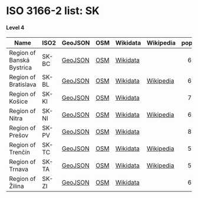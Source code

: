 # ISO 3166-2 list: SK


#### Level 4
Name | ISO2 | GeoJSON | OSM | Wikidata | Wikipedia | population 
--- | --- | --- | --- | --- | --- | --: 
Region of Banská Bystrica | SK-BC | [GeoJSON](../../export/geojson/q7/iso2/SK/SK-BC.geojson) | [OSM](https://www.openstreetmap.org/relation/388270) | [Wikidata](https://www.wikidata.org/wiki/Q183640) |  | 649,788
Region of Bratislava | SK-BL | [GeoJSON](../../export/geojson/q7/iso2/SK/SK-BL.geojson) | [OSM](https://www.openstreetmap.org/relation/388265) | [Wikidata](https://www.wikidata.org/wiki/Q183498) | [Wikipedia](http://en.wikipedia.org/wiki/sk%3ABratislavsk%C3%BD%20kraj) | 650,838
Region of Košice | SK-KI | [GeoJSON](../../export/geojson/q7/iso2/SK/SK-KI.geojson) | [OSM](https://www.openstreetmap.org/relation/388272) | [Wikidata](https://www.wikidata.org/wiki/Q186295) |  | 799,217
Region of Nitra | SK-NI | [GeoJSON](../../export/geojson/q7/iso2/SK/SK-NI.geojson) | [OSM](https://www.openstreetmap.org/relation/388268) | [Wikidata](https://www.wikidata.org/wiki/Q184548) | [Wikipedia](http://en.wikipedia.org/wiki/sk%3ANitriansky%20kraj) | 678,692
Region of Prešov | SK-PV | [GeoJSON](../../export/geojson/q7/iso2/SK/SK-PV.geojson) | [OSM](https://www.openstreetmap.org/relation/388271) | [Wikidata](https://www.wikidata.org/wiki/Q189001) |  | 822,946
Region of Trenčín | SK-TC | [GeoJSON](../../export/geojson/q7/iso2/SK/SK-TC.geojson) | [OSM](https://www.openstreetmap.org/relation/388267) | [Wikidata](https://www.wikidata.org/wiki/Q183139) | [Wikipedia](http://en.wikipedia.org/wiki/sk%3ATren%C4%8Diansky%20kraj) | 587,364
Region of Trnava | SK-TA | [GeoJSON](../../export/geojson/q7/iso2/SK/SK-TA.geojson) | [OSM](https://www.openstreetmap.org/relation/388266) | [Wikidata](https://www.wikidata.org/wiki/Q181342) | [Wikipedia](http://en.wikipedia.org/wiki/sk%3ATrnavsk%C3%BD%20kraj) | 562,372
Region of Žilina | SK-ZI | [GeoJSON](../../export/geojson/q7/iso2/SK/SK-ZI.geojson) | [OSM](https://www.openstreetmap.org/relation/388269) | [Wikidata](https://www.wikidata.org/wiki/Q184228) |  | 691,023
